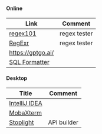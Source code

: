 #### Online
| Link                              | Comment      |
| --------------------------------- | ------------ |
| [regex101](https://regex101.com/) | regex tester |
| [RegExr](https://regexr.com/)     | regex tester |
| https://gptgo.ai/                 |              |
| [SQL Formatter](https://codebeautify.org/sqlformatter)                                  |              |

#### Desktop
| Title                                                  | Comment |
| ------------------------------------------------------ | ------- |
| [IntelliJ IDEA](https://www.jetbrains.com/ru-ru/idea/) |         |
| [MobaXterm](https://mobaxterm.mobatek.net/)            |         |
| [Stoplight](https://stoplight.io/)                                                       | API builder        |
 
